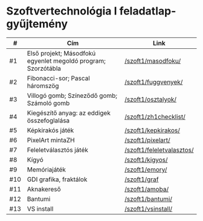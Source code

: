 # Szoftvertechnológia I feladatlap-gyűjtemény

| #   | Cím                                                           | Link                                                      |
|-----|---------------------------------------------------------------|-----------------------------------------------------------|
| #1  | Első projekt; Másodfokú egyenlet megoldó program; Szorzótábla | [/szoft1/masodfoku/](/szoft1/masodfoku/)             |
| #2  | Fibonacci-sor; Pascal háromszög                               | [/szoft1/fuggvenyek/](/szoft1/fuggvenyek/)            |
| #3  | Villogó gomb; Színeződő gomb; Számoló gomb                    | [/szoft1/osztalyok/](/szoft1/osztalyok/)             |
| #4  | Kiegészítő anyag: az eddigek összefoglalása                   | [/szoft1/zh1checklist/](/szoft1/zh1checklist/)          |
| #5  | Képkirakós játék                                              | [/szoft1/kepkirakos/](/szoft1/kepkirakos/)            |
| #6  | PixelArt mintaZH                                              | [/szoft1/pixelart/](/szoft1/pixelart/)              |
| #7  | Feleletválasztós játék                                        | [/szoft1/feleletvalasztos/](/szoft1/feleletvalasztos/)      |
| #8  | Kígyó                                                         | [/szoft1/kigyos/](/szoft1/kigyos/)                |
| #9  | Memóriajáték                                                  | [/szoft1/emory/](/szoft1/emory/)                 |
| #10 | GDI grafika, fraktálok                                        | [/szoft1/graf](/szoft1/graf)
| #11 | Aknakereső                                                    | [/szoft1/amoba/](/szoft1/amoba/)            |
| #12 | Bantumi                                                       | [/szoft1/bantumi/](/szoft1/bantumi/)               |
| #13 | VS install                                                    | [/szoft1/vsinstall/](/szoft1/vsinstall/)                  |
